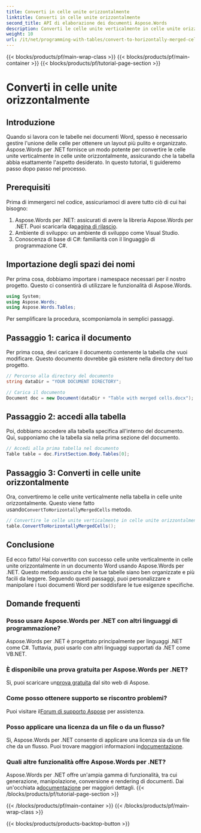 ```yaml
---
title: Converti in celle unite orizzontalmente
linktitle: Converti in celle unite orizzontalmente
second_title: API di elaborazione dei documenti Aspose.Words
description: Converti le celle unite verticalmente in celle unite orizzontalmente nei documenti Word utilizzando Aspose.Words per .NET. Guida passo passo per un layout di tabella fluido.
weight: 10
url: /it/net/programming-with-tables/convert-to-horizontally-merged-cells/
---
```


{{< blocks/products/pf/main-wrap-class >}}
{{< blocks/products/pf/main-container >}}
{{< blocks/products/pf/tutorial-page-section >}}

# Converti in celle unite orizzontalmente

## Introduzione

Quando si lavora con le tabelle nei documenti Word, spesso è necessario gestire l'unione delle celle per ottenere un layout più pulito e organizzato. Aspose.Words per .NET fornisce un modo potente per convertire le celle unite verticalmente in celle unite orizzontalmente, assicurando che la tabella abbia esattamente l'aspetto desiderato. In questo tutorial, ti guideremo passo dopo passo nel processo.

## Prerequisiti

Prima di immergerci nel codice, assicuriamoci di avere tutto ciò di cui hai bisogno:

1.  Aspose.Words per .NET: assicurati di avere la libreria Aspose.Words per .NET. Puoi scaricarla da[pagina di rilascio](https://releases.aspose.com/words/net/).
2. Ambiente di sviluppo: un ambiente di sviluppo come Visual Studio.
3. Conoscenza di base di C#: familiarità con il linguaggio di programmazione C#.

## Importazione degli spazi dei nomi

Per prima cosa, dobbiamo importare i namespace necessari per il nostro progetto. Questo ci consentirà di utilizzare le funzionalità di Aspose.Words.

```csharp
using System;
using Aspose.Words;
using Aspose.Words.Tables;
```

Per semplificare la procedura, scomponiamola in semplici passaggi.

## Passaggio 1: carica il documento

Per prima cosa, devi caricare il documento contenente la tabella che vuoi modificare. Questo documento dovrebbe già esistere nella directory del tuo progetto.

```csharp
// Percorso alla directory del documento
string dataDir = "YOUR DOCUMENT DIRECTORY";

// Carica il documento
Document doc = new Document(dataDir + "Table with merged cells.docx");
```

## Passaggio 2: accedi alla tabella

Poi, dobbiamo accedere alla tabella specifica all'interno del documento. Qui, supponiamo che la tabella sia nella prima sezione del documento.

```csharp
// Accedi alla prima tabella nel documento
Table table = doc.FirstSection.Body.Tables[0];
```

## Passaggio 3: Converti in celle unite orizzontalmente

 Ora, convertiremo le celle unite verticalmente nella tabella in celle unite orizzontalmente. Questo viene fatto usando`ConvertToHorizontallyMergedCells` metodo.

```csharp
// Convertire le celle unite verticalmente in celle unite orizzontalmente
table.ConvertToHorizontallyMergedCells();
```

## Conclusione

Ed ecco fatto! Hai convertito con successo celle unite verticalmente in celle unite orizzontalmente in un documento Word usando Aspose.Words per .NET. Questo metodo assicura che le tue tabelle siano ben organizzate e più facili da leggere. Seguendo questi passaggi, puoi personalizzare e manipolare i tuoi documenti Word per soddisfare le tue esigenze specifiche.

## Domande frequenti

### Posso usare Aspose.Words per .NET con altri linguaggi di programmazione?  
Aspose.Words per .NET è progettato principalmente per linguaggi .NET come C#. Tuttavia, puoi usarlo con altri linguaggi supportati da .NET come VB.NET.

### È disponibile una prova gratuita per Aspose.Words per .NET?  
 Sì, puoi scaricare un[prova gratuita](https://releases.aspose.com/) dal sito web di Aspose.

### Come posso ottenere supporto se riscontro problemi?  
 Puoi visitare il[Forum di supporto Aspose](https://forum.aspose.com/c/words/8) per assistenza.

### Posso applicare una licenza da un file o da un flusso?  
Sì, Aspose.Words per .NET consente di applicare una licenza sia da un file che da un flusso. Puoi trovare maggiori informazioni in[documentazione](https://reference.aspose.com/words/net/).

### Quali altre funzionalità offre Aspose.Words per .NET?  
 Aspose.Words per .NET offre un'ampia gamma di funzionalità, tra cui generazione, manipolazione, conversione e rendering di documenti. Dai un'occhiata a[documentazione](https://reference.aspose.com/words/net/) per maggiori dettagli.
{{< /blocks/products/pf/tutorial-page-section >}}

{{< /blocks/products/pf/main-container >}}
{{< /blocks/products/pf/main-wrap-class >}}

{{< blocks/products/products-backtop-button >}}

